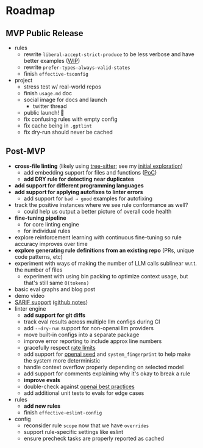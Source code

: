 # Roadmap

## MVP Public Release

- rules
  - rewrite `liberal-accept-strict-produce` to be less verbose and have better examples ([WIP](https://github.com/gptlint/gptlint/pull/14))
  - rewrite `prefer-types-always-valid-states`
  - finish `effective-tsconfig`
- project
  - stress test w/ real-world repos
  - finish `usage.md` doc
  - social image for docs and launch
    - twitter thread
  - public launch! 🚀
  - fix confusing rules with empty config
  - fix cache being in `.gptlint`
  - fix dry-run should never be cached

## Post-MVP

- **cross-file linting** (likely using [tree-sitter](https://tree-sitter.github.io/tree-sitter/); see my [initial exploration](https://twitter.com/transitive_bs/status/1776353458813112353))
  - add embedding support for files and functions ([PoC](https://github.com/gptlint/gptlint/pull/6))
  - **add DRY rule for detecting near duplicates**
- **add support for different programming languages**
- **add support for applying autofixes to linter errors**
  - add support for `bad ⇒ good` examples for autofixing
- track the positive instances where we see rule conformance as well?
  - could help us output a better picture of overall code health
- **fine-tuning pipeline**
  - for core linting engine
  - for individual rules
- explore reinforcement learning with continuous fine-tuning so rule accuracy improves over time
- **explore generating rule definitions from an existing repo** (PRs, unique code patterns, etc)
- experiment with ways of making the number of LLM calls sublinear w.r.t. the number of files
  - experiment with using bin packing to optimize context usage, but that's still same `O(tokens)`
- basic eval graphs and blog post
- demo video
- [SARIF support](https://sarifweb.azurewebsites.net/) ([github notes](https://docs.github.com/en/code-security/code-scanning/integrating-with-code-scanning/sarif-support-for-code-scanning))
- linter engine
  - **add support for git diffs**
  - track eval results across multiple llm configs during CI
  - add `--dry-run` support for non-openai llm providers
  - move built-in configs into a separate package
  - improve error reporting to include approx line numbers
  - gracefully respect [rate limits](https://platform.openai.com/account/limits)
  - add support for [openai seed](https://platform.openai.com/docs/api-reference/chat/create#chat-create-seed) and `system_fingerprint` to help make the system more deterministic
  - handle context overflow properly depending on selected model
  - add support for comments explaining why it's okay to break a rule
  - **improve evals**
  - double-check against [openai best practices](https://platform.openai.com/docs/guides/prompt-engineering)
  - add additional unit tests to evals for edge cases
- rules
  - **add new rules**
  - finish `effective-eslint-config`
- config
  - reconsider rule `scope` now that we have `overrides`
  - support rule-specific settings like eslint
  - ensure precheck tasks are properly reported as cached
